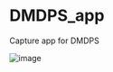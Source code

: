 # DMDPS_app
Capture app for DMDPS


![image](https://github.com/user-attachments/assets/6a54e582-0266-4ab5-a698-307bf35f15cd)
